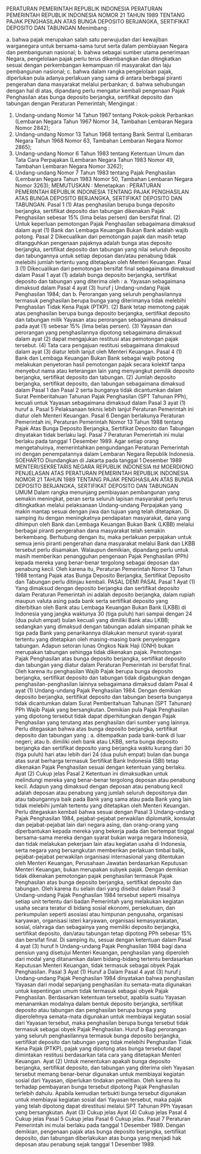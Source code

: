  PERATURAN PEMERINTAH REPUBLIK INDONESIA PERATURAN PEMERINTAH REPUBLIK INDONESIA NOMOR 21 TAHUN 1989 TENTANG PAJAK PENGHASILAN ATAS BUNGA DEPOSITO BERJANGKA, SERTIFIKAT DEPOSITO DAN TABUNGAN
Menimbang :

a. bahwa pajak merupakan salah satu perwujudan dari kewajiban warganegara untuk bersama-sama turut serta dalam pembiayaan Negara dan pembangunan nasional;
b. bahwa sebagai sumber utama penerimaan Negara, pengelolaan pajak perlu terus dikembangkan dan ditingkatkan sesuai dengan perkembangan kemampuan riil masyarakat dan laju pembangunan nasional;
c. bahwa dalam rangka pengelolaan pajak, diperlukan pula adanya perlakuan yang sama di antara berbagai piranti pengerahan dana masyarakat melalui perbankan;
d. bahwa sehubungan dengan hal di atas, dipandang perlu mengatur kembali pengenaan Pajak Penghasilan atas bunga deposito berjangka, sertifikat deposito dan tabungan dengan Peraturan Pemerintah;
Mengingat :

1. Undang-undang Nomor 14 Tahun 1967 tentang Pokok-pokok Perbankan (Lembaran Negara Tahun 1967 Nomor 34, Tambahan Lembaran Negara Nomor 2842);
2. Undang-undang Nomor 13 Tahun 1968 tentang Bank Sentral (Lembaran Negara Tahun 1968 Nomor 63, Tambahan Lembaran Negara Nomor 2865);
3. Undang-undang Nomor 6 Tahun 1983 tentang Ketentuan Umum dan Tata Cara Perpajakan (Lembaran Negara Tahun 1983 Nomor 49, Tambahan Lembaran Negara Nomor 3262);
4. Undang-undang Nomor 7 Tahun 1983 tentang Pajak Penghasilan (Lembaran Negara Tahun 1983 Nomor 50, Tambahan Lembaran Negara Nomor 3263);
MEMUTUSKAN :
 Menetapkan : PERATURAN PEMERINTAH REPUBLIK INDONESIA TENTANG PAJAK PENGHASILAN ATAS BUNGA DEPOSITO BERJANGKA, SERTIFIKAT DEPOSITO DAN TABUNGAN.
Pasal 1
(1) Atas penghasilan berupa bunga deposito berjangka, sertifikat deposito dan tabungan dikenakan Pajak Penghasilan sebesar 15% (lima belas persen) dan bersifat final.
(2) Untuk keperluan pemotongan Pajak Penghasilan sebagaimana dimaksud dalam ayat (1) Bank dan Lembaga Keuangan Bukan Bank adalah wajib potong.
Pasal 2
Dikecualikan dari pemotongan pajak dan masih tetap ditangguhkan pengenaan pajaknya adalah bunga atas deposito berjangka, sertifikat deposito dan tabungan yang nilai seluruh deposito dan tabungannya untuk setiap deposan dan/atau penabung tidak melebihi jumlah tertentu yang ditetapkan oleh Menteri Keuangan.
Pasal 3
(1) Dikecualikan dari pemotongan bersifat final sebagaimana dimaksud dalam Pasal 1 ayat (1) adalah bunga deposito berjangka, sertifikat deposito dan tabungan yang diterima oleh :
a. Yayasan sebagaimana dimaksud dalam Pasal 4 ayat (3) huruf j Undang-undang Pajak Penghasilan 1984; dan
b. Perorangan yang seluruh penghasilannya termasuk penghasilan berupa bunga yang diterimanya tidak melebihi Penghasilan Tidak Kena Pajak (PTKP).
(2) Bank tetap memotong pajak atas penghasilan berupa bunga deposito berjangka, sertifikat deposito dan tabungan milik Yayasan atau perorangan sebagaimana dimaksud pada ayat (1) sebesar 15% (lima belas persen).
(3) Yayasan dan perorangan yang penghasilannya dipotong sebagaimana dimaksud dalam ayat (2) dapat mengajukan restitusi atas pemotongan pajak tersebut.
(4) Tata cara pengajuan restitusi sebagaimana dimaksud dalam ayat (3) diatur lebih lanjut oleh Menteri Keuangan.
Pasal 4
(1) Bank dan Lembaga Keuangan Bukan Bank sebagai wajib potong melakukan penyetoran hasil pemotongan pajak secara kolektif tanpa menyebut nama atau keterangan lain yang menyangkut pemilik deposito berjangka, sertifikat deposito dan tabungan.
(2) Jumlah deposito berjangka, sertifikat deposito, dan tabungan sebagaimana dimaksud dalam Pasal 1 dan Pasal 2 serta bunganya tidak dicantumkan dalam Surat Pemberitahuan Tahunan Pajak Penghasilan (SPT Tahunan PPh), kecuali untuk Yayasan sebagaimana dimaksud dalam Pasal 3 ayat (1) huruf a.
Pasal 5
Pelaksanaan teknis lebih lanjut Peraturan Pemerintah ini diatur oleh Menteri Keuangan.
Pasal 6
Dengan berlakunya Peraturan Pemerintah ini, Peraturan Pemerintah Nomor 13 Tahun 1988 tentang Pajak Atas Bunga Deposito Berjangka, Sertifikat Deposito dan Tabungan dinyatakan tidak berlaku lagi.
Pasal 7
Peraturan Pemerintah ini mulai berlaku pada tanggal 1 Desember 1989. Agar setiap orang mengetahuinya, memerintahkan pengundangan Peraturan Pemerintah ini dengan penempatannya dalam Lembaran Negara Republik Indonesia. SOEHARTO Diundangkan di Jakarta pada tanggal 1 Desember 1989 MENTERI/SEKRETARIS NEGARA REPUBLIK INDONESIA ttd MOERDIONO PENJELASAN ATAS PERATURAN PEMERINTAH REPUBLIK INDONESIA NOMOR 21 TAHUN 1989 TENTANG PAJAK PENGHASILAN ATAS BUNGA DEPOSITO BERJANGKA, SERTIFIKAT DEPOSITO DAN TABUNGAN UMUM Dalam rangka menunjang pembiayaan pembangunan yang semakin meningkat, peran serta seluruh lapisan masyarakat perlu terus ditingkatkan melalui pelaksanaan Undang-undang Perpajakan yang makin mantap sesuai dengan jiwa dan tujuan yang telah ditetapkan. Di samping itu dengan meningkatnya pendapatan masyarakat, dana yang dihimpun oleh Bank dan Lembaga Keuangan Bukan Bank (LKBB) melalui berbagai piranti pengerahan dana masyarakat telah semakin berkembang. Berhubung dengan itu, maka perlakuan perpajakan untuk semua jenis piranti pengerahan dana masyarakat melalui Bank dan LKBB tersebut perlu disamakan. Walaupun demikian, dipandang perlu untuk masih memberikan penangguhan pengenaan Pajak Penghasilan (PPh) kepada mereka yang benar-benar tergolong sebagai deposan dan penabung kecil. Oleh karena itu, Peraturan Pemerintah Nomor 13 Tahun 1988 tentang Pajak atas Bunga Deposito Berjangka, Sertifikat Deposito dan Tabungan perlu ditinjau kembali. PASAL DEMI PASAL
Pasal 1
Ayat (1) Yang dimaksud dengan deposito berjangka dan sertifikat deposito dalam Peraturan Pemerintah ini adalah deposito berjangka, dalam rupiah maupun valuta asing pada bank serta sertifikat deposito yang diterbitkan oleh Bank atau Lembaga Keuangan Bukan Bank (LKBB) di Indonesia yang jangka waktunya 30 (tiga puluh) hari sampai dengan 24 (dua puluh empat) bulan kecuali yang dimiliki Bank atau LKBB; sedangkan yang dimaksud dengan tabungan adalah simpanan pihak ke tiga pada Bank yang penarikannya dilakukan menurut syarat-syarat tertentu yang ditetapkan oleh masing-masing bank penyelenggara tabungan. Adapun setoran lunas Ongkos Naik Haji (ONH) bukan merupakan tabungan sehingga tidak dikenakan pajak. Pemotongan Pajak Penghasilan atas bunga deposito berjangka, sertifikat deposito dan tabungan yang diatur dalam Peraturan Pemerintah ini bersifat final. Oleh karena itu penghasilan Wajib Pajak berupa bunga deposito berjangka, sertifikat deposito dan tabungan tidak digabungkan dengan penghasilan-penghasilan lainnya sebagaimana dimaksud dalam Pasal 4 ayat (1) Undang-undang Pajak Penghasilan 1984. Dengan demikian deposito berjangka, sertifikat deposito dan tabungan beserta bunganya tidak dicantumkan dalam Surat Pemberitahuan Tahunan (SPT Tahunan) PPh Wajib Pajak yang bersangkutan. Demikian pula Pajak Penghasilan yang dipotong tersebut tidak dapat diperhitungkan dengan Pajak Penghasilan yang terutang atas penghasilan dari sumber yang lainnya. Perlu ditegaskan bahwa atas bunga deposito berjangka, sertifikat deposito dan tabungan yang :
a. ditempatkan pada bank-bank di luar negeri; atau
b. dimiliki oleh bank atau LKBB, serta bunga deposito berjangka dan sertifikat deposito yang berjangka waktu kurang dari 30 (tiga puluh) hari atau lebih dari 24 (dua puluh empat) bulan dan bunga atas surat berharga termasuk Sertifikat Bank Indonesia (SBI) tetap dikenakan Pajak Penghasilan sesuai dengan ketentuan yang berlaku. Ayat (2) Cukup jelas
Pasal 2
Ketentuan ini dimaksudkan untuk melindungi mereka yang benar-benar tergolong deposan atau penabung kecil. Adapun yang dimaksud dengan deposan atau penabung kecil adalah deposan atau penabung yang jumlah seluruh depositonya dan atau tabungannya baik pada Bank yang sama atau pada Bank yang lain tidak melebihi jumlah tertentu yang ditetapkan oleh Menteri Keuangan. Perlu ditegaskan kembali bahwa sesuai dengan Pasal 3 Undang-undang Pajak Penghasilan 1984, pejabat-pejabat perwakilan diplomatik, konsulat dan pejabat-pejabat lain dari negara asing, dan orang-orang yang diperbantukan kepada mereka yang bekerja pada dan bertempat tinggal bersama-sama mereka dengan syarat bukan warga negara Indonesia, dan tidak melakukan pekerjaan lain atau kegiatan usaha di Indonesia, serta negara yang bersangkutan memberikan perlakuan timbal balik, pejabat-pejabat perwakilan organisasi internasional yang ditentukan oleh Menteri Keuangan, Perusahaan Jawatan berdasarkan Keputusan Menteri Keuangan, bukan merupakan subyek pajak. Dengan demikian tidak dikenakan pemotongan pajak penghasilan termasuk Pajak Penghasilan atas bunga deposito berjangka, sertifikat deposito dan tabungan. Oleh karena itu selain dari yang disebut dalam Pasal 3 Undang-undang Pajak Penghasilan 1984 tersebut seperti misalnya setiap unit tertentu dari badan Pemerintah yang melakukan kegiatan usaha secara teratur di bidang sosial ekonomi, persekutuan, dan perkumpulan seperti asosiasi atau himpunan pengusaha, organisasi karyawan, organisasi isteri karyawan, organisasi kemasyarakatan, sosial, olahraga dan sebagainya yang memiliki deposito berjangka, sertifikat deposito, dan/atau tabungan tetap dipotong PPh sebesar 15% dan bersifat final. Di samping itu, sesuai dengan ketentuan dalam Pasal 4 ayat (3) huruf h Undang-undang Pajak Penghasilan 1984 bagi dana pensiun yang disetujui Menteri Keuangan, penghasilan yang diperoleh dari modal yang ditanamkan dalam bidang-bidang tertentu berdasarkan Keputusan Menteri Keuangan, tidak termasuk sebagai obyek Pajak Penghasilan.
Pasal 3
Ayat (1) Huruf a Dalam Pasal 4 ayat (3) huruf j Undang-undang Pajak Penghasilan 1984 dinyatakan bahwa penghasilan Yayasan dari modal sepanjang penghasilan itu semata-mata digunakan untuk kepentingan umum tidak termasuk sebagai obyek Pajak Penghasilan. Berdasarkan ketentuan tersebut, apabila suatu Yayasan menanamkan modalnya dalam bentuk deposito berjangka, sertifikat deposito atau tabungan dan penghasilan berupa bunga yang diperolehnya semata-mata digunakan untuk membiayai kegiatan sosial dari Yayasan tersebut, maka penghasilan berupa bunga tersebut tidak termasuk sebagai obyek Pajak Penghasilan. Huruf b Bagi perorangan yang seluruh penghasilannya termasuk bunga deposito berjangka, sertifikat deposito dan tabungan yang tidak melebihi Penghasilan Tidak Kena Pajak (PTKP), pajak yang dipotong atas bunga tersebut dapat dimintakan restitusi berdasarkan tata cara yang ditetapkan Menteri Keuangan. Ayat (2) Untuk menentukan apakah bunga deposito berjangka, sertifikat deposito, dan tabungan yang diterima oleh Yayasan tersebut memang benar-benar digunakan untuk membiayai kegiatan sosial dari Yayasan, diperlukan tindakan penelitian. Oleh karena itu terhadap pembayaran bunga tersebut dipotong Pajak Penghasilan terlebih dahulu. Apabila kemudian terbukti bunga tersebut digunakan untuk membiayai kegiatan sosial dari Yayasan tersebut, maka pajak yang telah dipotong dapat direstitusi melalui SPT Tahunan PPh Yayasan yang bersangkutan. Ayat (3) Cukup jelas Ayat (4) Cukup jelas
Pasal 4
Cukup jelas
Pasal 5
Cukup jelas
Pasal 6
Cukup jelas.
Pasal 7
Peraturan Pemerintah ini mulai berlaku pada tanggal 1 Desember 1989. Dengan demikian, pengenaan pajak atas bunga deposito berjangka, sertifikat deposito, dan tabungan diberlakukan atas bunga yang menjadi hak deposan atau penabung sejak tanggal 1 Desember 1989.